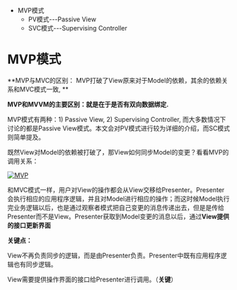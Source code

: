 
* MVP模式
  * PV模式---Passive View
  * SVC模式---Supervising Controller


# MVP模式
   
 **MVP与MVC的区别： MVP打破了View原来对于Model的依赖，其余的依赖关系和MVC模式一致, **
   
 **MVP和MVVM的主要区别：就是在于是否有双向数据绑定.**
   
MVP模式有两种：1) Passive View, 2) Supervising Controller, 而大多数情况下讨论的都是Passive View模式。本文会对PV模式进行较为详细的介绍，而SC模式则简单提及。   

既然View对Model的依赖被打破了，那View如何同步Model的变更？看看MVP的调用关系：

<a href="https://ibb.co/njZgxct"><img src="https://i.ibb.co/9Wz8QTS/MVP.png" alt="MVP" border="0"></a>

和MVC模式一样，用户对View的操作都会从View交移给Presenter。Presenter会执行相应的应用程序逻辑，并且对Model进行相应的操作；而这时候Model执行完业务逻辑以后，也是通过观察者模式把自己变更的消息传递出去，但是是传给Presenter而不是View。Presenter获取到Model变更的消息以后，通过**View提供的接口更新界面**

**关键点：**

View不再负责同步的逻辑，而是由Presenter负责。Presenter中既有应用程序逻辑也有同步逻辑。

View需要提供操作界面的接口给Presenter进行调用。（**关键**）

